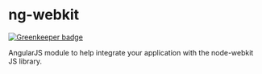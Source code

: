 ng-webkit
=========

[![Greenkeeper badge](https://badges.greenkeeper.io/lucasconstantino/ng-webkit.svg)](https://greenkeeper.io/)

AngularJS module to help integrate your application with the node-webkit JS library.
